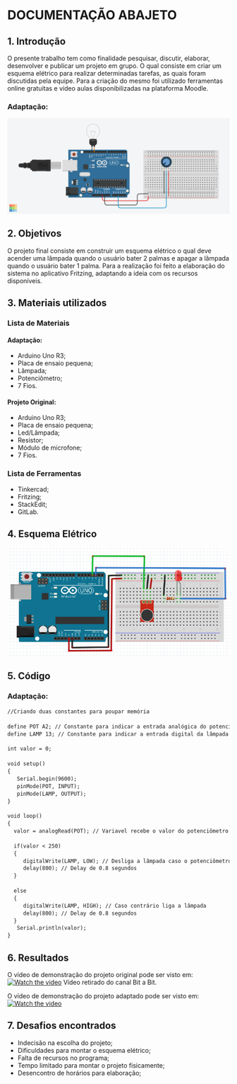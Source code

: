 # DOCUMENTAÇÃO ABAJETO

## 1. Introdução
   O presente trabalho tem como finalidade pesquisar, discutir, elaborar, desenvolver e publicar um projeto em grupo. O qual consiste em criar um esquema elétrico para realizar determinadas tarefas, as quais foram discutidas pela equipe. Para a criação do mesmo foi utilizado ferramentas online gratuitas e vídeo aulas disponibilizadas na plataforma Moodle.


### Adaptação:
![](fotoprojeto.jpeg)

## 2. Objetivos
   O projeto final consiste em construir um esquema elétrico o qual deve acender uma lâmpada quando o usuário bater 2 palmas e apagar a lâmpada quando o usuário bater 1 palma. Para a realização foi feito a elaboração do sistema no aplicativo Fritzing, adaptando a ideia com os recursos disponíveis.
   
## 3. Materiais utilizados
### Lista de Materiais 
#### Adaptação:
 - Arduino Uno R3;
 - Placa de ensaio pequena;
 - Lâmpada;
 - Potenciômetro;
 - 7 Fios.
#### Projeto Original:
 - Arduino Uno R3;
 - Placa de ensaio pequena;
 - Led/Lâmpada;
 - Resistor;
 - Módulo de microfone;
  - 7 Fios. 

### Lista de Ferramentas
 - Tinkercad;
 - Fritzing;
 - StackEdit;
 - GitLab.

## 4. Esquema Elétrico

![](esquema.png)

## 5. Código


### Adaptação:
```markdown
//Criando duas constantes para poupar memória

define POT A2; // Constante para indicar a entrada analógica do potenciômetro
define LAMP 13; // Constante para indicar a entrada digital da lâmpada

int valor = 0;

void setup()
{
   Serial.begin(9600);
   pinMode(POT, INPUT);
   pinMode(LAMP, OUTPUT);
}

void loop()
{
  valor = analogRead(POT); // Variavel recebe o valor do potenciômetro   
   
  if(valor < 250)
  {
     digitalWrite(LAMP, LOW); // Desliga a lâmpada caso o potenciômetro esteja abaixo de 250
     delay(800); // Delay de 0.8 segundos
  }

  else
  {
     digitalWrite(LAMP, HIGH); // Caso contrário liga a lâmpada 
     delay(800); // Delay de 0.8 segundos
  }
   Serial.println(valor);
}
```

## 6. Resultados
O vídeo de demonstração do projeto original pode ser visto em:
[![Watch the video](https://i.imgur.com/vKb2F1B.png)](https://www.youtube.com/watch?v=gwvSn29RevI&feature=youtu.be)
Vídeo retirado do canal Bit a Bit.

O vídeo de demonstração do projeto adaptado pode ser visto em:
[![Watch the video](https://i.imgur.com/vKb2F1B.png)](https://www.youtube.com/watch?v=dNpyp3jWUP4&feature=youtu.be)

## 7. Desafios encontrados

 - Indecisão na escolha do projeto;
 - Dificuldades para montar o esquema elétrico;
 - Falta de recursos no programa;
 - Tempo limitado para montar o projeto fisicamente;
 - Desencontro de horários para elaboração;
